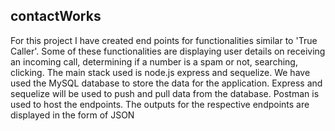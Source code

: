 ## contactWorks
For this project I have created end points for functionalities similar to 'True Caller'. Some of these functionalities are displaying user details on receiving an incoming call, determining if a number is a spam or not, searching, clicking. The main stack used is node.js express and sequelize. We have used the MySQL database to store the data for the application. Express and sequelize will be used to push and pull data from the database. Postman is used to host the endpoints. The outputs for the respective endpoints are displayed in the form of JSON
